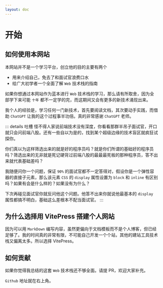 ```yaml
---
layout: doc
---
```


# 开始

## 如何使用本网站

本网站并不是一个学习平台，创立他的目的主要有两个

- 用来介绍自己，免去了和面试官浪费口水
- 给广大初学者一个全面了解 `Web` 技术栈的指南

如果你想通过本网站作为蓝本进行 `Web` 技术栈的学习，那么请有所取舍，因为全部学下来可能 `十年` 都不一定学的完，而这期间又会有更多的新技术涌现出来。

我个人的经验是，学习任何一门新技术，首先要阅读文档，其次要动手实践，而借助 `ChatGPT` 让我的这个过程事半功倍。真的非常感谢 `ChatGPT` 老师。

::: details 吐槽
怪不得人家说前端技术没有深度，你看看那群半吊子面试官，开口就只会问前端八股。还有一些自以为是的，找到某个超级边缘的技术盲区就疯狂试探你。

你们真以为这样筛选出来的就是好的程序员吗？就是你们所谓的基础好的程序员吗？筛选出来的无非就是死记硬背过前端八股的最最最死板的那种程序员，答不出来就代表基础差吗？

我随便问你一个问题，保证 `90%` 的面试官都不一定答得对，假设你是一个弹性容器的直接子元素，那么该元素 `CSS` 的 `display` 属性设置为 `block` 和 `inline` 有区别吗？如果有会是什么样的？如果没有为什么？

下次再碰见面试官你就反问他这个问题。他答不出来你就说他最基本的 `display` 属性都搞不明白，基础这么差根本不配当面试官。
:::

## 为什么选择用 VitePress 搭建个人网站

因为可以用 `MarkDown` 编写内容，虽然更偏向于文档模板而不是个人博客，但已经足够了。我的时间真的非常有限，不可能自己开发一个个站，其他的建站工具技术栈又偏离太多。所以选择 VitePress。

## 如何贡献

如果你觉得我总结的这套 `Web` 技术栈还不够全面。请提 PR，欢迎大家补充。

`Github` 地址就在右上角。
